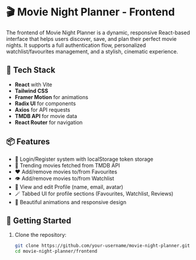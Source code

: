 # 🎬 Movie Night Planner - Frontend

The frontend of Movie Night Planner is a dynamic, responsive React-based interface that helps users discover, save, and plan their perfect movie nights. It supports a full authentication flow, personalized watchlist/favourites management, and a stylish, cinematic experience.

## 🚀 Tech Stack

- **React** with Vite
- **Tailwind CSS**
- **Framer Motion** for animations
- **Radix UI** for components
- **Axios** for API requests
- **TMDB API** for movie data
- **React Router** for navigation

## 📦 Features

- 🔐 Login/Register system with localStorage token storage
- 🎥 Trending movies fetched from TMDB API
- ❤️ Add/remove movies to/from Favourites
- 👁️ Add/remove movies to/from Watchlist
- 🧾 View and edit Profile (name, email, avatar)
- 🪄 Tabbed UI for profile sections (Favourites, Watchlist, Reviews)
- 🎨 Beautiful animations and responsive design

## 🔧 Getting Started

1. Clone the repository:
   ```bash
   git clone https://github.com/your-username/movie-night-planner.git
   cd movie-night-planner/frontend
   ```
